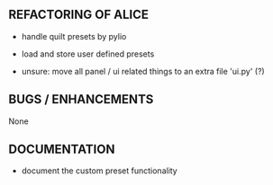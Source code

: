 ## REFACTORING OF ALICE
- handle quilt presets by pylio
- load and store user defined presets

- unsure: move all panel / ui related things to an extra file 'ui.py' (?)


## BUGS / ENHANCEMENTS

None



## DOCUMENTATION

- document the custom preset functionality
